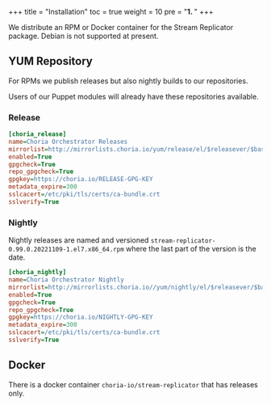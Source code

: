 +++
title = "Installation"
toc = true
weight = 10
pre = "<b>1. </b>"
+++

We distribute an RPM or Docker container for the Stream Replicator package. Debian is not supported at present.

## YUM Repository

For RPMs we publish releases but also nightly builds to our repositories.

Users of our Puppet modules will already have these repositories available.

### Release

```ini
[choria_release]
name=Choria Orchestrator Releases
mirrorlist=http://mirrorlists.choria.io/yum/release/el/$releasever/$basearch.txt
enabled=True
gpgcheck=True
repo_gpgcheck=True
gpgkey=https://choria.io/RELEASE-GPG-KEY
metadata_expire=300
sslcacert=/etc/pki/tls/certs/ca-bundle.crt
sslverify=True
```

### Nightly

Nightly releases are named and versioned `stream-replicator-0.99.0.20221109-1.el7.x86_64.rpm` where the last part of the version is the date.

```ini
[choria_nightly]
name=Choria Orchestrator Nightly
mirrorlist=http://mirrorlists.choria.io//yum/nightly/el/$releasever/$basearch.txt
enabled=True
gpgcheck=True
repo_gpgcheck=True
gpgkey=https://choria.io/NIGHTLY-GPG-KEY
metadata_expire=300
sslcacert=/etc/pki/tls/certs/ca-bundle.crt
sslverify=True
```

## Docker

There is a docker container `choria-io/stream-replicator` that has releases only.
